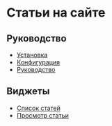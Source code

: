 Статьи на сайте
===

## Руководство

* [Установка](install.md)
* [Конфигурация](config.md)
* [Руководство](guide.md)

## Виджеты

* [Список статей](widget-list.md)
* [Просмотр статьи](widget-view.md)

